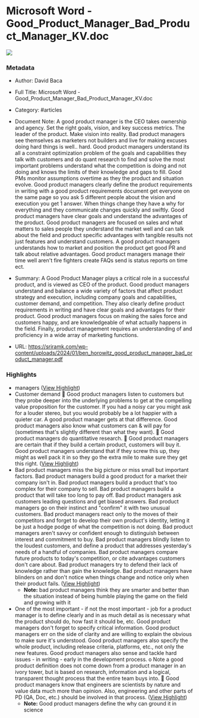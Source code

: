 # Microsoft Word - Good_Product_Manager_Bad_Product_Manager_KV.doc

![](https://readwise-assets.s3.amazonaws.com/media/uploaded_book_covers/profile_941292/2FR0ISXxLXRdrZ8whasAgujPT8hURfK5rPZNX7X1ap0-cover-705261.png)

### Metadata

- Author: David Baca
- Full Title: Microsoft Word - Good_Product_Manager_Bad_Product_Manager_KV.doc
- Category: #articles
- Document Note: A good product manager is the CEO takes ownership and agency.  Set the right goals, vision, and key success metrics.  The leader of the product.  Make vision into reality.  Bad product managers see themselves as marketers not builders and live for making excuses doing hard things is well.. hard.  Good product managers understand its all a constraint optimization problem of the goals and capabilities they talk with customers and do quant research to find and solve the most important problems understand what the competition is doing and not doing and knows the limits of their knowledge and gaps to fill.  Good PMs monitor assumptions overtime as they the product and situation evolve.  Good product managers clearly define the product requirements in writing with a good product requirements document get everyone on the same page so you ask 5 different people about the vision and execution you get 1 answer.  When things change they have a why for everything and they communicate changes quickly and swiftly.  Good product managers have clear goals and understand the advantages of the product.  Good product managers are focused on sales and what matters to sales people they understand the market well and can talk about the field and product specific advantages with tangible results not just features and understand customers.  A good product managers understands how to market and position the product get good PR and talk about relative advantages.  Good product managers manage their time well aren't fire fighters create FAQs send is status reports on time ect. 
- Summary: A Good Product Manager plays a critical role in a successful product, and is viewed as CEO of the product. Good product managers understand and balance a wide variety of factors that affect product strategy and execution, including company goals and capabilities, customer demand, and competition. They also clearly define product requirements in writing and have clear goals and advantages for their product. Good product managers focus on making the sales force and customers happy, and are knowledgeable of what actually happens in the field. Finally, product management requires an understanding of and proficiency in a wide array of marketing functions. 

- URL: https://sriramk.com/wp-content/uploads/2024/01/ben_horowitz_good_product_manager_bad_product_manager.pdf

### Highlights

- managers ([View Highlight](https://read.readwise.io/read/01hss4tky9xj8nv85ws5b0yxr0))
- Customer demand  Good product managers listen to customers but they probe deeper into the underlying problems to get at the compelling value proposition for the customer. If you had a noisy car you might ask for a louder stereo, but you would probably be a lot happier with a quieter car. A good product manager gets at that difference. Good product managers also know what customers can & will pay for (sometimes that's slightly different than what they want).
   Good product managers do quantitative research.
   Good product managers are certain that if they build a certain product, customers will buy it. Good product managers understand that if they screw this up, they might as well pack it in so they go the extra mile to make sure they get this right. ([View Highlight](https://read.readwise.io/read/01hsrgqqn3mmk1x4a60q5pvhnb))
- Bad product managers miss the big picture or miss small but important factors. Bad product managers build a good product for a market their company isn't in. Bad product managers build a product that's too complex for their company to sell. Bad product managers build a product that will take too long to pay off. Bad product managers ask customers leading questions and get biased answers. Bad product managers go on their instinct and "confirm" it with two unusual customers. Bad product managers react only to the moves of their competitors and forget to develop their own product's identity, letting it be just a hodge podge of what the competition is not doing. Bad product managers aren't savvy or confident enough to distinguish between interest and commitment to buy. Bad product managers blindly listen to the loudest customers, and define a product that addresses yesterday's needs of a handful of companies. Bad product managers compare future products to today's competition, or cite advantages customers don't care about. Bad product managers try to defend their lack of knowledge rather than gain the knowledge. Bad product managers have blinders on and don't notice when things change and notice only when their product fails. ([View Highlight](https://read.readwise.io/read/01hsrgwdt53kvm261j8nwkme4s))
    - **Note:** bad product managers think they are smarter and better than the situation instead of being humble playing the game on the field and growing with it
- One of the most important - if not the most important - job for a product manager is to define clearly and in as much detail as is necessary what the product should do, how fast it should be, etc. Good product managers don't forget to specify critical information. Good product managers err on the side of clarity and are willing to explain the obvious to make sure it's understood. Good product managers also specify the whole product, including release criteria, platforms, etc., not only the new features. Good product managers also sense and tackle hard issues - in writing - early in the development process.
  o Note a good product definition does not come down from a product manager in an ivory tower, but is based on research, information and a logical, transparent thought process that the entire team buys into.
   Good product managers know that engineers are scientists by nature and value data much more than opinion. Also, engineering and other parts of PD (QA, Doc, etc.) should be involved in that process. ([View Highlight](https://read.readwise.io/read/01hsrhfab0rq5xv4dfz745rvn4))
    - **Note:** Good product managers define the why can ground it in science
